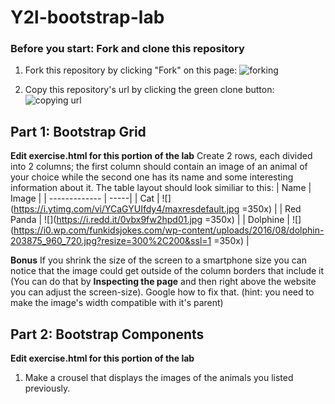 
# Y2l-bootstrap-lab

### Before you start: Fork and clone this repository

1. Fork this repository by clicking "Fork" on this page:
![forking](https://image.ibb.co/jHRieT/forking.png)

2. Copy this repository's url by clicking the green clone button:
![copying url](https://image.ibb.co/n2wYeT/copying_clone.png)

## Part 1: Bootstrap Grid
__Edit exercise.html for this portion of the lab__
Create 2 rows, each divided into 2 columns; the first column should contain an image of an animal of your choice while the second one has its name and some interesting information about it. The table layout should look similiar to this:
| Name       | Image  |
| ------------- | -----|
| Cat     | ![](https://i.ytimg.com/vi/YCaGYUIfdy4/maxresdefault.jpg =350x) |
| Red Panda     | ![](https://i.redd.it/0vbx9fw2hpd01.jpg  =350x) |
| Dolphine     | ![](https://i0.wp.com/funkidsjokes.com/wp-content/uploads/2016/08/dolphin-203875_960_720.jpg?resize=300%2C200&ssl=1  =350x) |

**Bonus**
If you shrink the size of the screen to a smartphone size you can notice that the image could get outside of the column borders that include it (You can do that by **Inspecting the page** and then right above the website you can adjust the screen-size). Google how to fix that. (hint: you need to make the image's width compatible with it's parent) 

## Part 2: Bootstrap Components
__Edit exercise.html for this portion of the lab__
1. Make a crousel that displays the images of the animals you listed previously.

